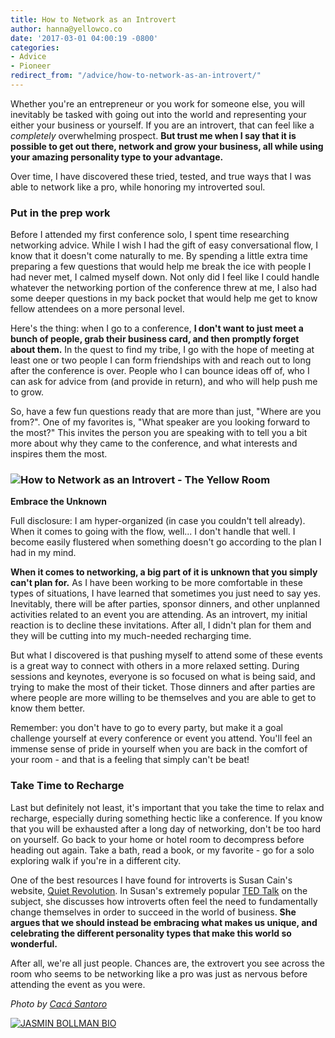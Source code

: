 ```yaml
---
title: How to Network as an Introvert
author: hanna@yellowco.co
date: '2017-03-01 04:00:19 -0800'
categories:
- Advice
- Pioneer
redirect_from: "/advice/how-to-network-as-an-introvert/"
---
```


Whether you're an entrepreneur or you work for someone else, you will inevitably be tasked with going out into the world and representing your either your business or yourself. If you are an introvert, that can feel like a _completely_ overwhelming prospect. **But trust me when I say that it is possible to get out there, network and grow your business, all while using your amazing personality type to your advantage.**

Over time, I have discovered these tried, tested, and true ways that I was able to network like a pro, while honoring my introverted soul.

### **Put in the prep work**

Before I attended my first conference solo, I spent time researching networking advice. While I wish I had the gift of easy conversational flow, I know that it doesn't come naturally to me. By spending a little extra time preparing a few questions that would help me break the ice with people I had never met, I calmed myself down. Not only did I feel like I could handle whatever the networking portion of the conference threw at me, I also had some deeper questions in my back pocket that would help me get to know fellow attendees on a more personal level.

Here's the thing: when I go to a conference, **I don't want to just meet a bunch of people, grab their business card, and then promptly forget about them.** In the quest to find my tribe, I go with the hope of meeting at least one or two people I can form friendships with and reach out to long after the conference is over. People who I can bounce ideas off of, who I can ask for advice from (and provide in return), and who will help push me to grow.

So, have a few fun questions ready that are more than just, "Where are you from?". One of my favorites is, "What speaker are you looking forward to the most?" This invites the person you are speaking with to tell you a bit more about why they came to the conference, and what interests and inspires them the most.

### ![How to Network as an Introvert - The Yellow Room](http://yellowco.co/wp-content/uploads/2017/02/Yellow2016-25.jpg)  
**Embrace the Unknown**

Full disclosure: I am hyper-organized (in case you couldn't tell already). When it comes to going with the flow, well... I don't handle that well. I become easily flustered when something doesn't go according to the plan I had in my mind. 

**When it comes to networking, a big part of it is unknown that you simply can't plan for.** As I have been working to be more comfortable in these types of situations, I have learned that sometimes you just need to say yes. Inevitably, there will be after parties, sponsor dinners, and other unplanned activities related to an event you are attending. As an introvert, my initial reaction is to decline these invitations. After all, I didn't plan for them and they will be cutting into my much-needed recharging time.

But what I discovered is that pushing myself to attend some of these events is a great way to connect with others in a more relaxed setting. During sessions and keynotes, everyone is so focused on what is being said, and trying to make the most of their ticket. Those dinners and after parties are where people are more willing to be themselves and you are able to get to know them better.

Remember: you don't have to go to every party, but make it a goal challenge yourself at every conference or event you attend. You'll feel an immense sense of pride in yourself when you are back in the comfort of your room - and that is a feeling that simply can't be beat!

### **Take Time to Recharge**

Last but definitely not least, it's important that you take the time to relax and recharge, especially during something hectic like a conference. If you know that you will be exhausted after a long day of networking, don't be too hard on yourself. Go back to your home or hotel room to decompress before heading out again. Take a bath, read a book, or my favorite - go for a solo exploring walk if you're in a different city.

One of the best resources I have found for introverts is Susan Cain's website, [Quiet Revolution](http://www.quietrev.com/). In Susan's extremely popular [TED Talk](http://www.quietrev.com/ted-talk/) on the subject, she discusses how introverts often feel the need to fundamentally change themselves in order to succeed in the world of business. **She argues that we should instead be embracing what makes us unique, and celebrating the different personality types that make this world so wonderful.**

After all, we're all just people. Chances are, the extrovert you see across the room who seems to be networking like a pro was just as nervous before attending the event as you were.

_Photo by [Cacá Santoro](http://cacasantoro.com/)_

[![JASMIN BOLLMAN BIO](http://yellowco.co/wp-content/uploads/2017/02/JASMINBOLLMAN.jpg)](https://blog.rebel.com/author/jasmin/)

